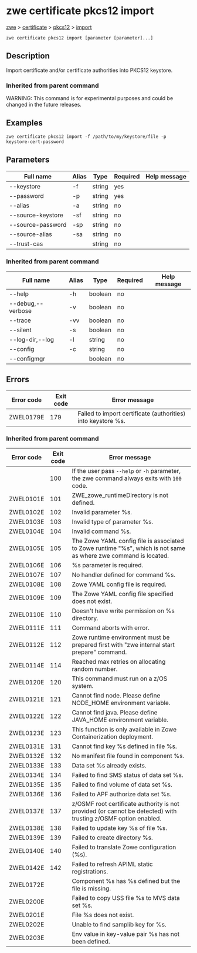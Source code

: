 # zwe certificate pkcs12 import

[zwe](./../.././zwe) > [certificate](./.././zwe-certificate) > [pkcs12](././zwe-certificate-pkcs12) > [import](./zwe-certificate-pkcs12-import)

	zwe certificate pkcs12 import [parameter [parameter]...]

## Description

Import certificate and/or certificate authorities into PKCS12 keystore.


### Inherited from parent command

WARNING: This command is for experimental purposes and could be changed in the future releases.

## Examples

```
zwe certificate pkcs12 import -f /path/to/my/keystore/file -p keystore-cert-password

```

## Parameters

Full name|Alias|Type|Required|Help message
|---|---|---|---|---
--keystore|-f|string|yes||Destination PKCS12 keystore file name.
--password|-p|string|yes||Password of the destination PKCS12 keystore.
--alias|-a|string|no||Alias in the destination PKCS12 keystore after imported.\nRequired if --source-alias is specified.
--source-keystore|-sf|string|no||Source PKCS12 keystore file name.
--source-password|-sp|string|no||Password of the source PKCS12 keystore.
--source-alias|-sa|string|no||Private keys should also be exported.
--trust-cas||string|no||PEM files of extra certificate authorities should be trusted, separated by comma.
### Inherited from parent command

Full name|Alias|Type|Required|Help message
|---|---|---|---|---
--help|-h|boolean|no||Display this help.
--debug,--verbose|-v|boolean|no||Enable verbose mode.
--trace|-vv|boolean|no||Enable trace level debug mode.
--silent|-s|boolean|no||Do not display messages to standard output.
--log-dir,--log|-l|string|no||Write logs to this directory.
--config|-c|string|no||Path to Zowe configuration zowe.yaml file.
--configmgr||boolean|no||(Experimental, WIP)Enable use of configmgr capabilities.


## Errors

Error code|Exit code|Error message
|---|---|---
ZWEL0179E|179|Failed to import certificate (authorities) into keystore %s.
### Inherited from parent command

Error code|Exit code|Error message
|---|---|---
||100|If the user pass `--help` or `-h` parameter, the zwe command always exits with `100` code.
ZWEL0101E|101|ZWE_zowe_runtimeDirectory is not defined.
ZWEL0102E|102|Invalid parameter %s.
ZWEL0103E|103|Invalid type of parameter %s.
ZWEL0104E|104|Invalid command %s.
ZWEL0105E|105|The Zowe YAML config file is associated to Zowe runtime "%s", which is not same as where zwe command is located.
ZWEL0106E|106|%s parameter is required.
ZWEL0107E|107|No handler defined for command %s.
ZWEL0108E|108|Zowe YAML config file is required.
ZWEL0109E|109|The Zowe YAML config file specified does not exist.
ZWEL0110E|110|Doesn't have write permission on %s directory.
ZWEL0111E|111|Command aborts with error.
ZWEL0112E|112|Zowe runtime environment must be prepared first with "zwe internal start prepare" command.
ZWEL0114E|114|Reached max retries on allocating random number.
ZWEL0120E|120|This command must run on a z/OS system.
ZWEL0121E|121|Cannot find node. Please define NODE_HOME environment variable.
ZWEL0122E|122|Cannot find java. Please define JAVA_HOME environment variable.
ZWEL0123E|123|This function is only available in Zowe Containerization deployment.
ZWEL0131E|131|Cannot find key %s defined in file %s.
ZWEL0132E|132|No manifest file found in component %s.
ZWEL0133E|133|Data set %s already exists.
ZWEL0134E|134|Failed to find SMS status of data set %s.
ZWEL0135E|135|Failed to find volume of data set %s.
ZWEL0136E|136|Failed to APF authorize data set %s.
ZWEL0137E|137|z/OSMF root certificate authority is not provided (or cannot be detected) with trusting z/OSMF option enabled.
ZWEL0138E|138|Failed to update key %s of file %s.
ZWEL0139E|139|Failed to create directory %s.
ZWEL0140E|140|Failed to translate Zowe configuration (%s).
ZWEL0142E|142|Failed to refresh APIML static registrations.
ZWEL0172E||Component %s has %s defined but the file is missing.
ZWEL0200E||Failed to copy USS file %s to MVS data set %s.
ZWEL0201E||File %s does not exist.
ZWEL0202E||Unable to find samplib key for %s.
ZWEL0203E||Env value in key-value pair %s has not been defined.
